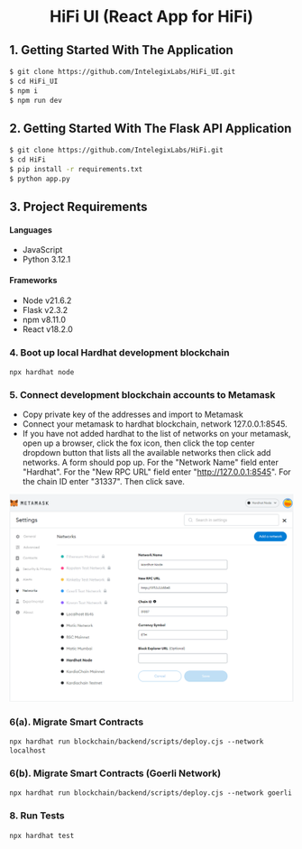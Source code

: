 <h1 align="center">HiFi UI (React App for HiFi)</h1>


## 1. Getting Started With The Application

```sh
$ git clone https://github.com/IntelegixLabs/HiFi_UI.git
$ cd HiFi_UI
$ npm i
$ npm run dev
```

## 2. Getting Started With The Flask API Application

```sh
$ git clone https://github.com/IntelegixLabs/HiFi.git
$ cd HiFi
$ pip install -r requirements.txt
$ python app.py
```

## 3. Project Requirements

<h4>Languages</h4>
<ul>
  <li>JavaScript</li>
  <li>Python 3.12.1</li>
</ul>

<h4>Frameworks</h4>
<ul>
  <li>Node v21.6.2</li>
  <li>Flask v2.3.2</li>
  <li>npm v8.11.0</li>
  <li>React v18.2.0</li>
</ul>


### 4. Boot up local Hardhat development blockchain

```
npx hardhat node
```

### 5. Connect development blockchain accounts to Metamask
- Copy private key of the addresses and import to Metamask
- Connect your metamask to hardhat blockchain, network 127.0.0.1:8545.
- If you have not added hardhat to the list of networks on your metamask, open up a browser, click the fox icon, then click the top center dropdown button that lists all the available networks then click add networks. A form should pop up. For the "Network Name" field enter "Hardhat". For the "New RPC URL" field enter "http://127.0.0.1:8545". For the chain ID enter "31337". Then click save. 

<p align="center">
  <img src="Data/metamask_config.png" />
</p>


### 6(a). Migrate Smart Contracts
```
npx hardhat run blockchain/backend/scripts/deploy.cjs --network localhost
```

### 6(b). Migrate Smart Contracts (Goerli Network)
```
npx hardhat run blockchain/backend/scripts/deploy.cjs --network goerli
```

### 8. Run Tests
```
npx hardhat test
```
